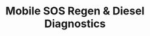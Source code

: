 ---
title: "Mobile SOS Regen & Diesel Diagnostics"
url: /vaudreuil-dorion/mobile-sos-regen-und-diesel-diagnostics/
shop: Autowerkstatt
---